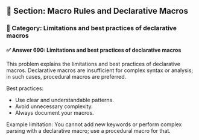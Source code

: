 ## 📘 Section: Macro Rules and Declarative Macros  
### 🔹 Category: Limitations and best practices of declarative macros  
#### ✅ Answer 690: Limitations and best practices of declarative macros

This problem explains the limitations and best practices of declarative macros. Declarative macros are insufficient for complex syntax or analysis; in such cases, procedural macros are preferred.

Best practices:
- Use clear and understandable patterns.
- Avoid unnecessary complexity.
- Always document your macros.

Example limitation: You cannot add new keywords or perform complex parsing with a declarative macro; use a procedural macro for that.

